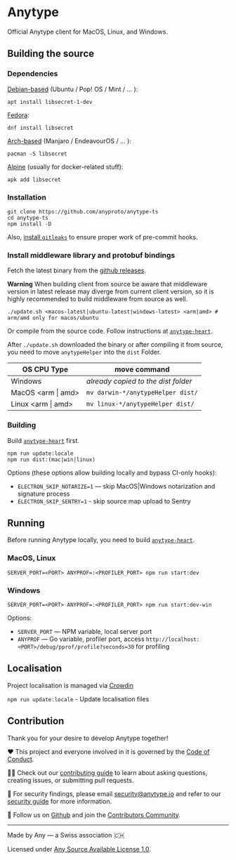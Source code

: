 # Anytype
Official Anytype client for MacOS, Linux, and Windows.

## Building the source

### Dependencies

[Debian-based](https://packages.debian.org/bookworm/libsecret-1-dev) (Ubuntu / Pop! OS / Mint / ... ):

```
apt install libsecret-1-dev
```

[Fedora](https://packages.fedoraproject.org/pkgs/libsecret/libsecret):

```
dnf install libsecret
```

[Arch-based](https://archlinux.org/packages/core/x86_64/libsecret) (Manjaro / EndeavourOS / ... ):

```
pacman -S libsecret
```

[Alpine](https://pkgs.alpinelinux.org/packages?name=libsecret) (usually for docker-related stuff):

```
apk add libsecret
```

### Installation

```shell
git clone https://github.com/anyproto/anytype-ts
cd anytype-ts
npm install -D
```

Also, [install `gitleaks`](https://github.com/zricethezav/gitleaks#installing) to ensure proper work of pre-commit hooks.

### Install middleware library and protobuf bindings
Fetch the latest binary from the [github releases](https://github.com/anyproto/anytype-heart/releases).

**Warning** When building client from source be aware that middleware version in latest release may diverge from current client version, so it is highly recommended to build middleware from source as well.

```shell
./update.sh <macos-latest|ubuntu-latest|windows-latest> <arm|amd> # arm/amd only for macos/ubuntu
```
	
Or compile from the source code. Follow instructions at [`anytype-heart`](https://github.com/anyproto/anytype-heart#how-to-build).

After `./update.sh` downloaded the binary or after compiling it from source, you need to move `anytypeHelper` into the `dist` Folder.

| OS CPU Type        | move command                        |
|--------------------|-------------------------------------|
| Windows            | *already copied to the dist folder* |
| MacOS <arm \| amd> | `mv darwin-*/anytypeHelper dist/`   |
| Linux <arm \| amd> | `mv linux-*/anytypeHelper dist/`    |

### Building

Build [`anytype-heart`](https://github.com/anyproto/anytype-heart) first.

```shell
npm run update:locale
npm run dist:(mac|win|linux)
```

Options (these options allow building locally and bypass CI-only hooks):
- `ELECTRON_SKIP_NOTARIZE=1` — skip MacOS|Windows notarization and signature process
- `ELECTRON_SKIP_SENTRY=1` - skip source map upload to Sentry

## Running

Before running Anytype locally, you need to build [`anytype-heart`](https://github.com/anyproto/anytype-heart).

### MacOS, Linux
```shell
SERVER_PORT=<PORT> ANYPROF=:<PROFILER_PORT> npm run start:dev
```

### Windows
```shell
SERVER_PORT=<PORT> ANYPROF=:<PROFILER_PORT> npm run start:dev-win
```

Options:
- `SERVER_PORT` — NPM variable, local server port
- `ANYPROF` — Go variable, profiler port, access `http://localhost:<PORT>/debug/pprof/profile?seconds=30` for profiling

## Localisation

Project localisation is managed via [Crowdin](https://crowdin.com/project/anytype-desktop)

`npm run update:locale` - Update localisation files

## Contribution
Thank you for your desire to develop Anytype together!

❤️ This project and everyone involved in it is governed by the [Code of Conduct](https://github.com/anyproto/.github/blob/main/docs/CODE_OF_CONDUCT.md).

🧑‍💻 Check out our [contributing guide](https://github.com/anyproto/.github/blob/main/docs/CONTRIBUTING.md) to learn about asking questions, creating issues, or submitting pull requests.

🫢 For security findings, please email [security@anytype.io](mailto:security@anytype.io) and refer to our [security guide](https://github.com/anyproto/.github/blob/main/docs/SECURITY.md) for more information.

🤝 Follow us on [Github](https://github.com/anyproto) and join the [Contributors Community](https://github.com/orgs/anyproto/discussions).

---
Made by Any — a Swiss association 🇨🇭

Licensed under [Any Source Available License 1.0](./LICENSE.md).
